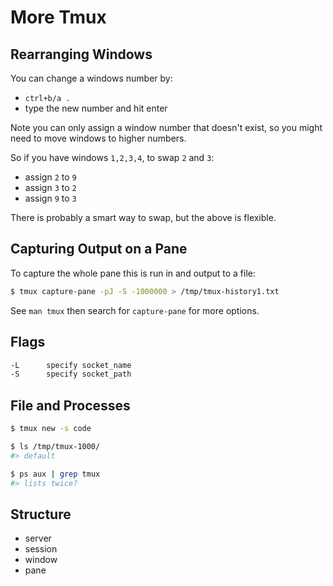 # More Tmux

## Rearranging Windows

You can change a windows number by:

* `ctrl+b/a .`
* type the new number and hit enter

Note you can only assign a window number that doesn't exist, so you might
need to move windows to higher numbers.

So if you have windows `1,2,3,4`, to swap `2` and `3`:

* assign `2` to `9`
* assign `3` to `2`
* assign `9` to `3`

There is probably a smart way to swap, but the above is flexible.


## Capturing Output on a Pane

To capture the whole pane this is run in and output to a file:

```sh
$ tmux capture-pane -pJ -S -1000000 > /tmp/tmux-history1.txt
```

See `man tmux` then search for `capture-pane` for more options.


## Flags

```sh
-L      specify socket_name
-S      specify socket_path
```

## File and Processes

```sh
$ tmux new -s code

$ ls /tmp/tmux-1000/
#> default

$ ps aux | grep tmux
#> lists twice?

```

## Structure

* server
* session
* window
* pane

